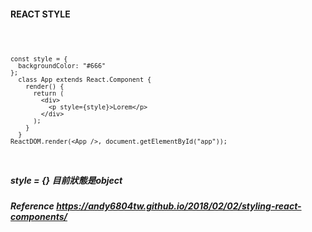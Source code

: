 #### REACT STYLE

<code>

    const style = {
      backgroundColor: "#666"
    }; 
      class App extends React.Component {
        render() {
          return (
            <div>
              <p style={style}>Lorem</p>
            </div>
          );
        }
      }
    ReactDOM.render(<App />, document.getElementById("app"));
</code>

##### style = {} 目前狀態是object

##### Reference  https://andy6804tw.github.io/2018/02/02/styling-react-components/
